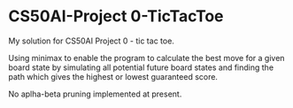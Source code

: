 # CS50AI-Project 0-TicTacToe
My solution for CS50AI Project 0 - tic tac toe.

Using minimax to enable the program to calculate the best move for a given board state by simulating all potential future board states and finding the path which gives the highest or lowest guaranteed score.

No aplha-beta pruning implemented at present.
